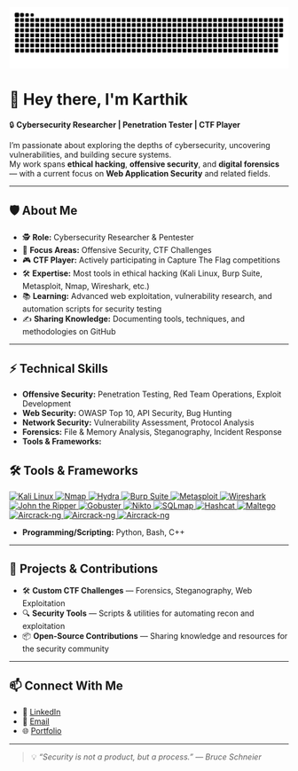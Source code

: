 <img align="center" src="https://raw.githubusercontent.com/Finestwork/Finestwork/output/snake.svg" alt="Snake animation" />

# 👋 Hey there, I'm Karthik  

🔒 **Cybersecurity Researcher | Penetration Tester | CTF Player**  

I’m passionate about exploring the depths of cybersecurity, uncovering vulnerabilities, and building secure systems.  
My work spans **ethical hacking**, **offensive security**, and **digital forensics** — with a current focus on **Web Application Security** and related fields.

---

## 🛡 About Me  
- 🕵️ **Role:** Cybersecurity Researcher & Pentester  
- 🎯 **Focus Areas:** Offensive Security, CTF Challenges  
- 🎮 **CTF Player:** Actively participating in Capture The Flag competitions  
- 🛠 **Expertise:** Most tools in ethical hacking (Kali Linux, Burp Suite, Metasploit, Nmap, Wireshark, etc.)  
- 📚 **Learning:** Advanced web exploitation, vulnerability research, and automation scripts for security testing  
- ✍️ **Sharing Knowledge:** Documenting tools, techniques, and methodologies on GitHub

---

## ⚡ Technical Skills 
- **Offensive Security:** Penetration Testing, Red Team Operations, Exploit Development  
- **Web Security:** OWASP Top 10, API Security, Bug Hunting  
- **Network Security:** Vulnerability Assessment, Protocol Analysis  
- **Forensics:** File & Memory Analysis, Steganography, Incident Response  
- **Tools & Frameworks:**  

## 🛠 Tools & Frameworks

<p align="left">
  <a href="https://www.kali.org/" target="_blank">
    <img src="https://upload.wikimedia.org/wikipedia/commons/2/2b/Kali-dragon-icon.svg" alt="Kali Linux" width="50" height="50">
  </a>
  <a href="https://nmap.org/" target="_blank">
    <img src="https://nmap.org/images/nmap-logo-256x256.png" alt="Nmap" width="50" height="50">
  </a>
  <a href="https://github.com/vanhauser-thc/thc-hydra" target="_blank">
    <img src="https://www.kali.org/tools/hydra/images/hydra-logo.svg" alt="Hydra" width="50" height="50">
  </a>
  <a href="https://portswigger.net/burp" target="_blank">
    <img src="https://www.kali.org/tools/burpsuite/images/burpsuite-logo.svg" alt="Burp Suite" width="50" height="50">
  </a>
  <a href="https://www.metasploit.com/" target="_blank">
    <img src="https://www.kali.org/tools/metasploit-framework/images/metasploit-framework-logo.svg" alt="Metasploit" width="50" height="50">
  </a>
  <a href="https://www.wireshark.org/" target="_blank">
    <img src="https://www.kali.org/tools/wireshark/images/wireshark-logo.svg" alt="Wireshark" width="50" height="50">
  </a>
  <a href="https://www.openwall.com/john/" target="_blank">
    <img src="https://www.kali.org/tools/john/images/john-logo.svg" alt="John the Ripper" width="50" height="50">
  </a>
  <a href="https://github.com/OJ/gobuster" target="_blank">
    <img src="https://www.kali.org/tools/gobuster/images/gobuster-logo.svg" alt="Gobuster" width="50" height="50">
  </a>
  <a href="https://cirt.net/Nikto2" target="_blank">
    <img src="https://www.kali.org/tools/nikto/images/nikto-logo.svg" alt="Nikto" width="50" height="50">
  </a>
  <a href="http://sqlmap.org/" target="_blank">
    <img src="https://www.kali.org/tools/sqlmap/images/sqlmap-logo.svg" alt="SQLmap" width="50" height="50">
  </a>
  <a href="https://hashcat.net/hashcat/" target="_blank">
    <img src="https://www.kali.org/tools/hashcat/images/hashcat-logo.svg" alt="Hashcat" width="50" height="50">
  </a>
  <a href="https://www.maltego.com/" target="_blank">
    <img src="https://www.kali.org/tools/maltego/images/maltego-logo.svg" alt="Maltego" width="50" height="50">
  </a>
  <a href="https://www.aircrack-ng.org/" target="_blank">
    <img src="https://www.kali.org/tools/aircrack-ng/images/aircrack-ng-logo.svg" alt="Aircrack-ng" width="50" height="50">
  </a>
  <a href="#" target="_blank">
    <img src="https://www.kali.org/tools/legion/images/legion-logo.svg" alt="Aircrack-ng" width="50" height="50">
  </a>
  <a href="#" target="_blank">
    <img src="https://www.kali.org/tools/recon-ng/images/recon-ng-logo.svg" alt="Aircrack-ng" width="50" height="50">
  </a>
</p>


- **Programming/Scripting:** Python, Bash, C++

---

## 🚀 Projects & Contributions  
- 🛠 **Custom CTF Challenges** — Forensics, Steganography, Web Exploitation  
- 🔍 **Security Tools** — Scripts & utilities for automating recon and exploitation  
- 📦 **Open-Source Contributions** — Sharing knowledge and resources for the security community  

---

## 📫 Connect With Me  
- 💼 [LinkedIn](https://www.linkedin.com/in/karthikparambil9/)
- 📧 <a href="karthikparambil9@gmail.com">Email</a>  
- 🌐 <a href="#" >Portfolio<a/>  

---

> 💡 *“Security is not a product, but a process.” — Bruce Schneier*  

